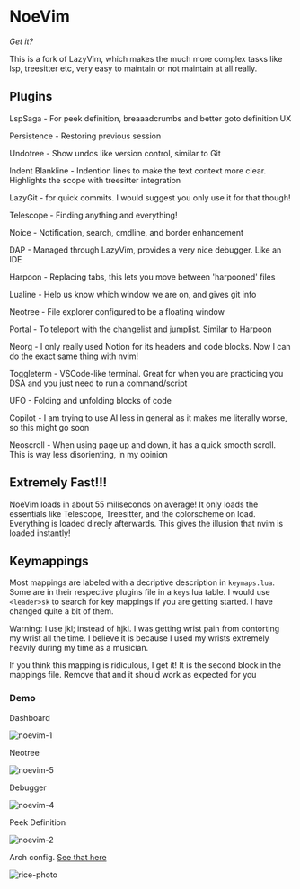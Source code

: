 # NoeVim

*Get it?*

This is a fork of LazyVim, which makes the much more complex tasks like lsp, treesitter etc, very easy to maintain or not maintain at all really. 

## Plugins

LspSaga - For peek definition, breaaadcrumbs and better goto definition UX

Persistence - Restoring previous session

Undotree - Show undos like version control, similar to Git

Indent Blankline - Indention lines to make the text context more clear. Highlights the scope with treesitter integration

LazyGit - for quick commits. I would suggest you only use it for that though!

Telescope - Finding anything and everything! 

Noice - Notification, search, cmdline, and border enhancement

DAP - Managed through LazyVim, provides a very nice debugger. Like an IDE

Harpoon - Replacing tabs, this lets you move between 'harpooned' files

Lualine - Help us know which window we are on, and gives git info

Neotree - File explorer configured to be a floating window

Portal - To teleport with the changelist and jumplist. Similar to Harpoon 

Neorg - I only really used Notion for its headers and code blocks. Now I can do the exact same thing with nvim! 

Toggleterm - VSCode-like terminal. Great for when you are practicing you DSA and you just need to run a command/script

UFO - Folding and unfolding blocks of code 

Copilot - I am trying to use AI less in general as it makes me literally worse, so this might go soon

Neoscroll - When using page up and down, it has a quick smooth scroll. This is way less disorienting, in my opinion 

## Extremely Fast!!!

NoeVim loads in about 55 miliseconds on average! It only loads the essentials like Telescope, Treesitter, and the colorscheme on load. 
Everything is loaded direcly afterwards. This gives the illusion that nvim is loaded instantly!

## Keymappings

Most mappings are labeled with a decriptive description in ```keymaps.lua```. Some are in their respective plugins file in a ```keys``` lua table. I would use ```<leader>sk``` to search for key mappings if you are getting started. I have changed quite a bit of them. 

Warning: I use jkl; instead of hjkl. I was getting wrist pain from contorting my wrist all the time. I believe it is because I used my wrists extremely heavily during my time as a musician. 

If you think this mapping is ridiculous, I get it! It is the second block in the mappings file. Remove that and it should work as expected for you

### Demo

Dashboard

![noevim-1](https://github.com/user-attachments/assets/dab379e5-d7bd-41bf-9cac-b8846690ead8)

Neotree

![noevim-5](https://github.com/user-attachments/assets/31f7c054-f8ba-425d-82d7-8e1e9f8c13ac)

Debugger

![noevim-4](https://github.com/user-attachments/assets/ac2eb8fa-1ddd-4f55-8deb-9d4ab9921070)

Peek Definition

![noevim-2](https://github.com/user-attachments/assets/fefd71b4-7305-4902-ad58-06a31cbb0441)

Arch config. [See that here](https://github.com/TheNoeTrevino/dotfiles)

![rice-photo](https://github.com/user-attachments/assets/ea75ed84-e339-4d62-bb52-07e5b93377a5)
